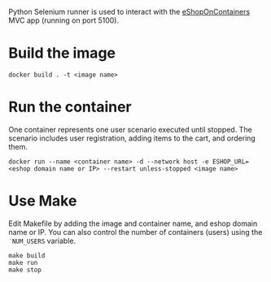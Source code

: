Python Selenium runner is used to interact with the [eShopOnContainers](https://github.com/dotnet-architecture/eShopOnContainers) MVC app (running on port 5100).

# Build the image
`docker build . -t <image name>`
# Run the container
One container represents one user scenario executed until stopped. The scenario includes user registration, adding items to the cart, and ordering them.

`docker run --name <container name> -d --network host -e ESHOP_URL=<eshop domain name or IP> --restart unless-stopped <image name>`
# Use Make
Edit Makefile by adding the image and container name, and eshop domain name or IP. You can also control the number of containers (users) using the `˙NUM_USERS` variable.
```shell
make build
make run
make stop
```